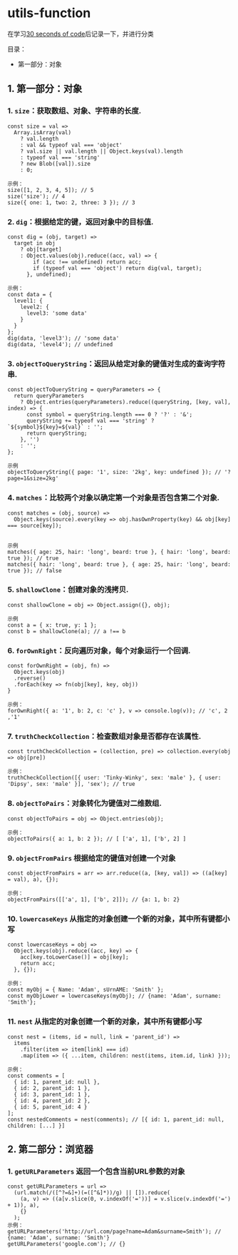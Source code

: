 # utils-function
在学习[30 seconds of code](https://github.com/30-seconds/30-seconds-of-code)后记录一下，并进行分类

目录：
*  第一部分：对象


## 1. 第一部分：对象
### 1. `size`：获取数组、对象、字符串的长度.
```
const size = val =>
  Array.isArray(val)
    ? val.length
    : val && typeof val === 'object'
    ? val.size || val.length || Object.keys(val).length
    : typeof val === 'string'
    ? new Blob([val]).size
    : 0;
 
示例：
size([1, 2, 3, 4, 5]); // 5
size('size'); // 4
size({ one: 1, two: 2, three: 3 }); // 3
```
### 2. `dig`：根据给定的键，返回对象中的目标值.
```
const dig = (obj, target) =>
  target in obj
    ? obj[target]
    : Object.values(obj).reduce((acc, val) => {
        if (acc !== undefined) return acc;
        if (typeof val === 'object') return dig(val, target);
      }, undefined);
      
示例：
const data = {
  level1: {
    level2: {
      level3: 'some data'
    }
  }
};
dig(data, 'level3'); // 'some data'
dig(data, 'level4'); // undefined
```
### 3. `objectToQueryString`：返回从给定对象的键值对生成的查询字符串.
```
const objectToQueryString = queryParameters => {
  return queryParameters
    ? Object.entries(queryParameters).reduce((queryString, [key, val], index) => {
      const symbol = queryString.length === 0 ? '?' : '&';
      queryString += typeof val === 'string' ? `${symbol}${key}=${val}` : '';
      return queryString;
    }, '')
    : '';
};

示例
objectToQueryString({ page: '1', size: '2kg', key: undefined }); // '?page=1&size=2kg'
```
### 4. `matches`：比较两个对象以确定第一个对象是否包含第二个对象.
```
const matches = (obj, source) =>
  Object.keys(source).every(key => obj.hasOwnProperty(key) && obj[key] === source[key]);


示例
matches({ age: 25, hair: 'long', beard: true }, { hair: 'long', beard: true }); // true
matches({ hair: 'long', beard: true }, { age: 25, hair: 'long', beard: true }); // false
```
### 5. `shallowClone`：创建对象的浅拷贝.
```
const shallowClone = obj => Object.assign({}, obj);

示例
const a = { x: true, y: 1 };
const b = shallowClone(a); // a !== b

```
### 6. `forOwnRight`：反向遍历对象，每个对象运行一个回调.

```
const forOwnRight = (obj, fn) =>
  Object.keys(obj)
  .reverse()
  .forEach(key => fn(obj[key], key, obj))
}

示例：
forOwnRight({ a: '1', b: 2, c: 'c' }, v => console.log(v)); // 'c', 2 ,'1'
```
### 7. `truthCheckCollection`：检查数组对象是否都存在该属性.

```
const truthCheckCollection = (collection, pre) => collection.every(obj => obj[pre])

示例：
truthCheckCollection([{ user: 'Tinky-Winky', sex: 'male' }, { user: 'Dipsy', sex: 'male' }], 'sex'); // true
```
### 8. `objectToPairs`：对象转化为键值对二维数组.

```
const objectToPairs = obj => Object.entries(obj);

示例：
objectToPairs({ a: 1, b: 2 }); // [ ['a', 1], ['b', 2] ]
```
### 9. `objectFromPairs` 根据给定的键值对创建一个对象
```
const objectFromPairs = arr => arr.reduce((a, [key, val]) => ((a[key] = val), a), {});

示例：
objectFromPairs([['a', 1], ['b', 2]]); // {a: 1, b: 2}
```
### 10. `lowercaseKeys` 从指定的对象创建一个新的对象，其中所有键都小写
```
const lowercaseKeys = obj =>
  Object.keys(obj).reduce((acc, key) => {
    acc[key.toLowerCase()] = obj[key];
    return acc;
  }, {});

示例：
const myObj = { Name: 'Adam', sUrnAME: 'Smith' };
const myObjLower = lowercaseKeys(myObj); // {name: 'Adam', surname: 'Smith'};
```
### 11. `nest` 从指定的对象创建一个新的对象，其中所有键都小写
```
const nest = (items, id = null, link = 'parent_id') =>
  items
    .filter(item => item[link] === id)
    .map(item => ({ ...item, children: nest(items, item.id, link) }));

示例：
const comments = [
  { id: 1, parent_id: null },
  { id: 2, parent_id: 1 },
  { id: 3, parent_id: 1 },
  { id: 4, parent_id: 2 },
  { id: 5, parent_id: 4 }
];
const nestedComments = nest(comments); // [{ id: 1, parent_id: null, children: [...] }]
```
## 2. 第二部分：浏览器
### 1. `getURLParameters`  返回一个包含当前URL参数的对象
```
const getURLParameters = url =>
  (url.match(/([^?=&]+)(=([^&]*))/g) || []).reduce(
    (a, v) => ((a[v.slice(0, v.indexOf('='))] = v.slice(v.indexOf('=') + 1)), a),
    {}
  );
示例：
getURLParameters('http://url.com/page?name=Adam&surname=Smith'); // {name: 'Adam', surname: 'Smith'}
getURLParameters('google.com'); // {}
```
